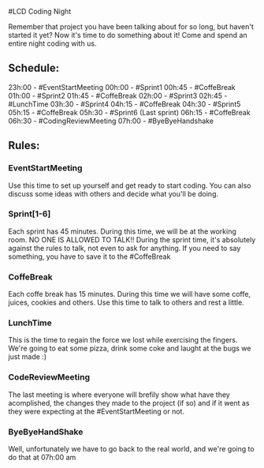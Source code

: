 #LCD Coding Night

Remember that project you have been talking about for so long, but haven't started it yet?
Now it's time to do something about it!
Come and spend an entire night coding with us.


## Schedule:
23h:00 - #EventStartMeeting
00h:00 - #Sprint1 
00h:45 - #CoffeBreak
01h:00 - #Sprint2
01h:45 - #CoffeBreak
02h:00 - #Sprint3
02h:45 - #LunchTime
03h:30 - #Sprint4
04h:15 - #CoffeBreak
04h:30 - #Sprint5
05h:15 - #CoffeBreak
05h:30 - #Sprint6 (Last sprint)
06h:15 - #CoffeBreak
06h:30 - #CodingReviewMeeting
07h:00 - #ByeByeHandshake



## Rules:

### EventStartMeeting
Use this time to set up yourself and get ready to start coding.
You can also discuss some ideas with others and decide what you'll be doing.

### Sprint[1-6]
Each sprint has 45 minutes. During this time, we will be at the working room. NO ONE IS ALLOWED TO TALK!! 
During the sprint time, it's absolutely against the rules to talk, not even to ask for anything. If you need to say something, you have to save it to the #CoffeBreak

### CoffeBreak
Each coffe break has 15 minutes. During this time we will have some coffe, juices, cookies and others.
Use this time to talk to others and rest a little.

### LunchTime
This is the time to regain the force we lost while exercising the fingers. We're going to eat some pizza, drink some coke and laught at the bugs we just made :)

### CodeReviewMeeting
The last meeting is where everyone will brefily show what have they acomplished, the changes they made to the project (if so) and if it went as they were expecting at the #EventStartMeeting or not.

### ByeByeHandShake
Well, unfortunately we have to go back to the real world, and we're going to do that at 07h:00 am
